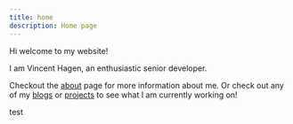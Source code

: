 ```yaml
---
title: home
description: Home page
---
```

Hi welcome to my website!

I am Vincent Hagen, an enthusiastic senior developer. 

Checkout the [about](/about) page for more information about me. Or check out any of my [blogs](/blog) or [projects](/projects) to see what I am currently working on! 

test